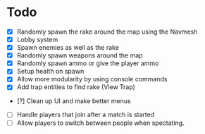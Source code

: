 # Todo

- [x] Randomly spawn the rake around the map using the Navmesh
- [x] Lobby system
- [x] Spawn enemies as well as the rake
- [x] Randomly spawn weapons around the map
- [x] Randomly spawn ammo or give the player ammo
- [x] Setup health on spawn
- [x] Allow more modularity by using console commands
- [x] Add trap entities to find rake (View Trap)
- [?] Clean up UI and make better menus
- [ ] Handle players that join after a match is started
- [ ] Allow players to switch between people when spectating.

<!-- - [ ] Allow custom player models -->
<!-- - [ ] Add buying and utilising vehicles -->
